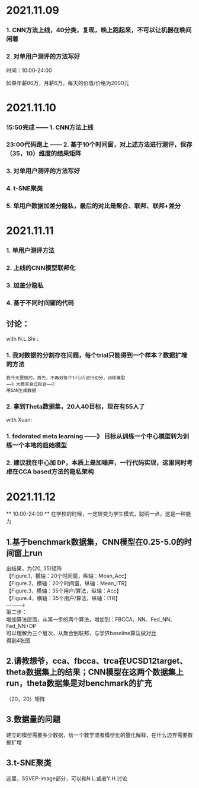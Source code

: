 # 2021.11.09

### 1. CNN方法上线，40分类，复现，晚上跑起来，不可以让机器在晚间闲着

### 2. 对单用户测评的方法写好

时间：10:00-24:00

如果年薪80万，月薪6万，每天的价值/价格为2000元

# 2021.11.10

### 15:50完成 —— 1. CNN方法上线

### 23:00代码跑上 —— 2. 基于10个时间窗，对上述方法进行测评，保存（35，10）维度的结果矩阵

### 3. 对单用户测评的方法写好
### 4. t-SNE聚类
### 5. 单用户数据加差分隐私，最后的对比是聚合、联邦、联邦+差分

# 2021.11.11

### 1. 单用户测评方法
### 2. 上线的CNN模型联邦化
### 3. 加差分隐私
### 4. 基于不同时间窗的代码

## 讨论：

with N.L.Shi : 
### 1.  我对数据的分割存在问题，每个trial只能得到一个样本？数据扩增的方法
    我今天要做的，首先，不再对每个trial进行切分，训练模型
    ——》大概率会过拟合——》
    用GAN生成数据
### 2.  拿到Theta数据集，20人40目标，现在有55人了

with Xuan:
### 1.  federated meta learning ——》 目标从训练一个中心模型转为训练一个本地的启始模型
### 2.  建议我在中心加 DP，本质上是加噪声，一行代码实现，这里同时考虑在CCA based方法的隐私架构


# 2021.11.12

** 10:00-24:00 **
在学校的时候，一定转变为学生模式，聪明一点，这是一种能力

## 1.基于benchmark数据集，CNN模型在0.25-5.0的时间窗上run

 出结果，为(20, 35)矩阵  
【Figure.1，横轴：20个时间窗，纵轴：Mean_Acc】  
【Figure.2，横轴：20个时间窗，纵轴：Mean_ITR】  
【Figure.3，横轴：35个用户/算法，纵轴：Acc】  
【Figure.4，横轴：35个用户/算法，纵轴：ITR】  
————>  
第二步：  
增加算法层面，从第一步的两个算法，增加到：FBCCA、NN、Fed_NN、Fed_NN+DP  
可以理解为三个层次，从聚合到联邦，与学界baseline算法做对比  
得到4张图  
  
## 2.请教想爷，cca、fbcca、trca在UCSD12target、theta数据集上的结果；CNN模型在这两个数据集上run，theta数据集是对benchmark的扩充  
  
（20，20）矩阵

## 3.数据量的问题  
  
  建立的模型需要多少数据，给一个数学或者模型化的量化解释，在什么边界需要数据扩增

## 3.t-SNE聚类  

  这里，SSVEP-image部分，可以和N.L.或者Y.H.讨论















